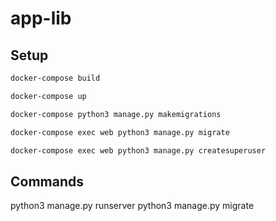 # app-lib

## Setup

```bash
docker-compose build
```

```bash
docker-compose up
```

```bash
docker-compose python3 manage.py makemigrations
```

```bash
docker-compose exec web python3 manage.py migrate
```

```bash
docker-compose exec web python3 manage.py createsuperuser
```

## Commands

python3 manage.py runserver
python3 manage.py migrate
